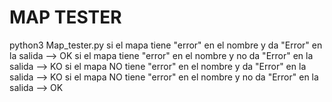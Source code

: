 # MAP TESTER
python3 Map_tester.py 
si el mapa tiene "error" en el nombre y da "Error" en la salida --> OK
si el mapa tiene "error" en el nombre y no da "Error" en la salida --> KO
si el mapa NO tiene "error" en el nombre y da "Error" en la salida --> KO
si el mapa NO tiene "error" en el nombre y no da "Error" en la salida --> OK
